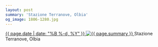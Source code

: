 ```yaml
---
layout: post
summary: 'Stazione Terranove, Olbia'
og_image: 1806-1280.jpg
---
```


<p>
 <time>
  <a href="/1806">
   {{ page.date | date: "%B %-d, %Y" }}
  </a>
 </time>
 <a href="/1806">
  <img alt="{{ page.summary }}" data-taken="8/1/2023" sizes="(min-width: 700px) 50vw, calc(100vw - 2rem)" src="{{ site.assets_url }}/1806-640.jpg" srcset="{{ site.assets_url }}/1806-320.jpg 320w, {{ site.assets_url }}/1806-640.jpg 640w, {{ site.assets_url }}/1806-960.jpg 960w, {{ site.assets_url }}/1806-1280.jpg 1280w"/>
 </a>
 <span>
  Stazione Terranove, Olbia
 </span>
</p>
